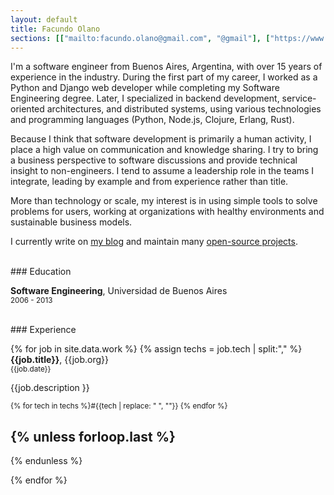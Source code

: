 ```yaml
---
layout: default
title: Facundo Olano
sections: [["mailto:facundo.olano@gmail.com", "@gmail"], ["https://www.linkedin.com/in/facundoolano/", "@linkedin"]]
---
```


I'm a software engineer from Buenos Aires, Argentina, with over 15 years of experience in the industry.
During the first part of my career, I worked as a Python and Django web developer while completing my Software Engineering degree.
Later, I specialized in backend development, service-oriented architectures, and distributed systems, using various technologies and programming languages (Python, Node.js, Clojure, Erlang, Rust).

Because I think that software development is primarily a human activity, I place a high value on communication and knowledge sharing. I try to bring a business perspective to software discussions and provide technical insight to non-engineers. I tend to assume a leadership role in the teams I integrate, leading by example and from experience rather than title.

More than technology or scale, my interest is in using simple tools to solve problems for users, working at organizations with healthy environments and sustainable business models.

I currently write on [my blog](/blog) and maintain many [open-source projects](/projects).

<br/>
### Education

**Software Engineering**, Universidad de Buenos Aires
  <br/> <small><span class="date">2006 - 2013</span></small>

<br/>
### Experience

{% for job in site.data.work %}
{% assign techs = job.tech | split:"," %}
<b>{{job.title}}</b>, {{job.org}}
  <br/> <small><span class="date">{{job.date}}</span></small>

  {{job.description }}

  <small><span class="date"> {% for tech in techs %}#{{tech | replace: " ", ""}} {% endfor %}</span></small>

{% unless forloop.last %}
---
{% endunless %}

{% endfor %}


<br/>
